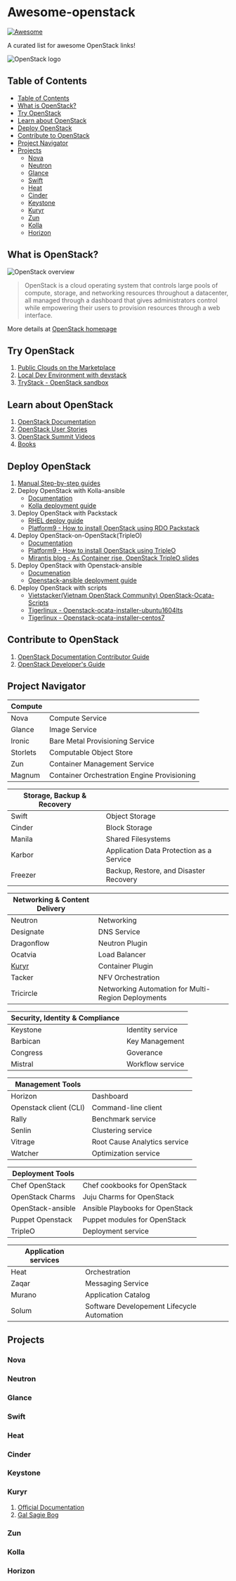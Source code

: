 # Awesome-openstack

[![Awesome](https://cdn.rawgit.com/sindresorhus/awesome/d7305f38d29fed78fa85652e3a63e154dd8e8829/media/badge.svg)](https://github.com/sindresorhus/awesome)

A curated list for awesome OpenStack links!

![OpenStack logo](http://zdnet1.cbsistatic.com/hub/i/2016/10/25/e2569fbb-c7f8-4f5c-9b81-f841816e5261/3f600859cc306db262eac96303101a34/openstack-logo-2016.png)

## Table of Contents

<!-- TOC depthFrom:2 depthTo:4 -->

- [Table of Contents](#table-of-contents)
- [What is OpenStack?](#what-is-openstack)
- [Try OpenStack](#try-openstack)
- [Learn about OpenStack](#learn-about-openstack)
- [Deploy OpenStack](#deploy-openstack)
- [Contribute to OpenStack](#contribute-to-openstack)
- [Project Navigator](#project-navigator)
- [Projects](#projects)
    - [Nova](#nova)
    - [Neutron](#neutron)
    - [Glance](#glance)
    - [Swift](#swift)
    - [Heat](#heat)
    - [Cinder](#cinder)
    - [Keystone](#keystone)
    - [Kuryr](#kuryr)
    - [Zun](#zun)
    - [Kolla](#kolla)
    - [Horizon](#horizon)

<!-- /TOC -->

## What is OpenStack?

![OpenStack overview](https://www.openstack.org/software/images/diagram/overview-diagram.svg)

> OpenStack is a cloud operating system that controls large pools of compute, storage, and networking resources throughout a datacenter, all managed through a dashboard that gives administrators control while empowering their users to provision resources through a web interface.

More details at [OpenStack homepage](https://www.openstack.org/software/)

## Try OpenStack

1. [Public Clouds on the Marketplace](https://www.openstack.org/marketplace/)
1. [Local Dev Environment with devstack](http://devstack.org/)
1. [TryStack - OpenStack sandbox](http://trystack.org/)

## Learn about OpenStack

1. [OpenStack Documentation](http://docs.openstack.org/)
1. [OpenStack User Stories](https://www.openstack.org/user-stories/)
1. [OpenStack Summit Videos](https://www.openstack.org/videos/)
1. [Books](http://docs.openstack.org/ops/)

## Deploy OpenStack

1. [Manual Step-by-step guides](https://docs.openstack.org/ocata/install/)
1. Deploy OpenStack with Kolla-ansible
    - [Documentation](https://docs.openstack.org/developer/kolla-ansible/quickstart.html)
    - [Kolla deployment guide](https://docs.openstack.org/project-deploy-guide/kolla-ansible/ocata/)
1. Deploy OpenStack with Packstack 
    - [RHEL deploy guide](https://access.redhat.com/documentation/en-US/Red_Hat_Enterprise_Linux_OpenStack_Platform/2/html/Getting_Started_Guide/part-Deploying_OS_using_PackStack.html)
    - [Platform9 - How to install OpenStack using RDO Packstack](https://platform9.com/blog/install-openstack-using-rdo-packstack/)
1. Deploy OpenStack-on-OpenStack(TripleO)
    - [Documentation](https://docs.openstack.org/tripleo-docs/latest/install/)
    - [Platform9 - How to install OpenStack using TripleO](https://platform9.com/blog/install-openstack-using-tripleo/)
    - [Mirantis blog - As Container rise, OpenStack TripleO slides](https://www.mirantis.com/blog/containers-rise-openstack-tripleo-slides/)
1. Deploy OpenStack with Openstack-ansible
    - [Documenation](https://docs.openstack.org/openstack-ansible/latest/)
    - [Openstack-ansible deployment guide](https://docs.openstack.org/project-deploy-guide/openstack-ansible/ocata/)
1. Deploy OpenStack with scripts
    - [Vietstacker(Vietnam OpenStack Community) OpenStack-Ocata-Scripts](https://github.com/vietstacker/OpenStack-Ocata-Scripts)
    - [Tigerlinux - Openstack-ocata-installer-ubuntu1604lts](https://github.com/tigerlinux/openstack-ocata-installer-ubuntu1604ts)
    - [Tigerlinux - Openstack-ocata-installer-centos7](https://github.com/tigerlinux/openstack-ocata-installer-centos7)

## Contribute to OpenStack

1. [OpenStack Documentation Contributor Guide](https://docs.openstack.org/contributor-guide/)
1. [OpenStack Developer's Guide](https://docs.openstack.org/infra/manual/developers.html)

## Project Navigator

| Compute  |                                             |
| -------- | ------------------------------------------- |
| Nova     | Compute Service                             |
| Glance   | Image Service                               |
| Ironic   | Bare Metal Provisioning Service             |
| Storlets | Computable Object Store                     |
| Zun      | Container Management Service                |
| Magnum   | Container Orchestration Engine Provisioning |

| Storage, Backup & Recovery |                                          |
| -------------------------- | ---------------------------------------- |
| Swift                      | Object Storage                           |
| Cinder                     | Block Storage                            |
| Manila                     | Shared Filesystems                       |
| Karbor                     | Application Data Protection as a Service |
| Freezer                    | Backup, Restore, and Disaster Recovery   |

| Networking & Content Delivery |                                                    |
| ----------------------------- | -------------------------------------------------- |
| Neutron                       | Networking                                         |
| Designate                     | DNS Service                                        |
| Dragonflow                    | Neutron Plugin                                     |
| Ocatvia                       | Load Balancer                                      |
| [Kuryr](#kuryr)            | Container Plugin                                   |
| Tacker                        | NFV Orchestration                                  |
| Tricircle                     | Networking Automation for Multi-Region Deployments |

| Security, Identity & Compliance |                  |
| ------------------------------- | ---------------- |
| Keystone                        | Identity service |
| Barbican                        | Key Management   |
| Congress                        | Goverance        |
| Mistral                         | Workflow service |

| Management Tools       |                              |
| ---------------------- | ---------------------------- |
| Horizon                | Dashboard                    |
| Openstack client (CLI) | Command-line client          |
| Rally                  | Benchmark service            |
| Senlin                 | Clustering service           |
| Vitrage                | Root Cause Analytics service |
| Watcher                | Optimization service         |

| Deployment Tools  |                                 |
| ----------------- | ------------------------------- |
| Chef OpenStack    | Chef cookbooks for OpenStack    |
| OpenStack Charms  | Juju Charms for OpenStack       |
| OpenStack-ansible | Ansible Playbooks for OpenStack |
| Puppet Openstack  | Puppet modules for OpenStack    |
| TripleO           | Deployment service              |

| Application services |                                            |
| -------------------- | ------------------------------------------ |
| Heat                 | Orchestration                              |
| Zaqar                | Messaging Service                          |
| Murano               | Application Catalog                        |
| Solum                | Software Developement Lifecycle Automation |

## Projects

### Nova

### Neutron

### Glance

### Swift

### Heat

### Cinder

### Keystone

### Kuryr

1. [Official Documentation](https://docs.openstack.org/kuryr/latest/)
1. [Gal Sagie Bog](http://galsagie.github.io/tags/#Kuryr)

### Zun

### Kolla

### Horizon